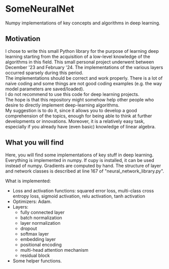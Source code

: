 # SomeNeuralNet
Numpy implementations of key concepts and algorithms in deep learning. 
## Motivation
I chose to write this small Python library for the purpose of learning deep learning starting from the acquisition of a low-level knowledge of the algorithms in this field.
This small personal project underwent between December '23 and February '24. The implementations of the various layers occurred sparsely during this period.  
The implementations should be correct and work properly. There is a lot of naive coding and some things are not good coding examples (e.g. the way model parameters are saved/loaded).  
I do not recommend to use this code for deep learning projects.   
The hope is that this repository might somehow help other people who desire to directly implement deep-learning algorithms.   
My suggestion is to do it, since it allows you to develop a good comprehension of the topics, enough for being able to think at further developments or innovations. Moreover, it is a relatively easy task, especially if you already have (even basic) knowledge of linear algebra.
## What you will find
Here, you will find some implementations of key stuff in deep learning. Everything is implemented in numpy. If cupy  is installed, it can be used instead of numpy. Gradients are computed by hand. The structure of layer and network classes is described at line 167 of "neural_network_library.py".  

What is implemented:
* Loss and activation functions: squared error loss, multi-class cross entropy loss, sigmoid activation, relu activation, tanh activation
* Optimizers: Adam.
* Layers:
  - fully connected layer
  - batch normalization
  - layer normalization
  - dropout
  - softmax layer
  - embedding layer
  - positional encoding
  - multi-head attention mechanism
  - residual block
* Some helper functions.
